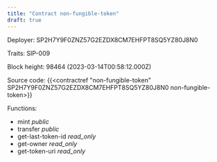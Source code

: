 ```yaml
---
title: "Contract non-fungible-token"
draft: true
---
```

Deployer: SP2H7Y9F0ZNZ57G2EZDX8CM7EHFPT8SQ5YZ80J8N0

Traits:
SIP-009 



Block height: 98464 (2023-03-14T00:58:12.000Z)

Source code: {{<contractref "non-fungible-token" SP2H7Y9F0ZNZ57G2EZDX8CM7EHFPT8SQ5YZ80J8N0 non-fungible-token>}}

Functions:

* mint _public_
* transfer _public_
* get-last-token-id _read_only_
* get-owner _read_only_
* get-token-uri _read_only_
